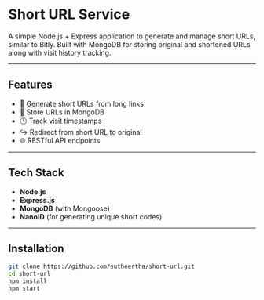 #  Short URL Service

A simple Node.js + Express application to generate and manage short URLs, similar to Bitly. Built with MongoDB for storing original and shortened URLs along with visit history tracking.

---

##  Features

- 🔗 Generate short URLs from long links
- 💾 Store URLs in MongoDB
- 🕒 Track visit timestamps
- ↪️ Redirect from short URL to original
- 🌐 RESTful API endpoints

---

##  Tech Stack

- **Node.js**
- **Express.js**
- **MongoDB** (with Mongoose)
- **NanoID** (for generating unique short codes)

---

## Installation

```bash
git clone https://github.com/sutheertha/short-url.git
cd short-url
npm install
npm start

